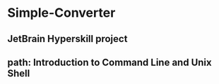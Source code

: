 # Simple-Converter
## JetBrain Hyperskill project
## path: Introduction to Command Line and Unix Shell
